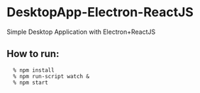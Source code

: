# DesktopApp-Electron-ReactJS

Simple Desktop Application with Electron+ReactJS

## How to run:
```
  % npm install
  % npm run-script watch &
  % npm start
```
